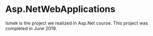 # Asp.NetWebApplications

Ismek is the project we realized in Asp.Net course. This project was completed in June 2019.

